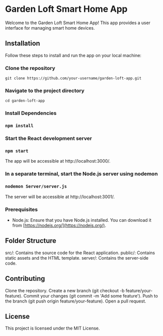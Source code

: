# Garden Loft Smart Home App

Welcome to the Garden Loft Smart Home App! This app provides a user interface for managing smart home devices.

## Installation

Follow these steps to install and run the app on your local machine:

### Clone the repository

```
git clone https://github.com/your-username/garden-loft-app.git
```

### Navigate to the project directory

```
cd garden-loft-app
```
   
### Install Dependencies

### `npm install`

### Start the React development server

### `npm start`

The app will be accessible at http://localhost:3000/.

### In a separate terminal, start the Node.js server using nodemon

### `nodemon Server/server.js`

The server will be accessible at http://localhost:3001/.

### Prerequisites

- Node.js: Ensure that you have Node.js installed. You can download it from [https://nodejs.org/](https://nodejs.org/).

## Folder Structure
src/: Contains the source code for the React application.
public/: Contains static assets and the HTML template.
server/: Contains the server-side code.

## Contributing

Clone the repository.
Create a new branch (git checkout -b feature/your-feature).
Commit your changes (git commit -m 'Add some feature').
Push to the branch (git push origin feature/your-feature).
Open a pull request.

## License
This project is licensed under the MIT License.